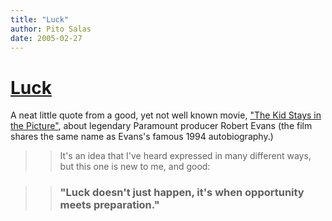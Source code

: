 ```yaml
---
title: "Luck"
author: Pito Salas
date: 2005-02-27
---
```

# [Luck](None)


A neat little quote from a good, yet not well known movie, ["The Kid Stays in
the Picture"](<http://www.imdb.com/title/tt0303353/>), about legendary
Paramount producer Robert Evans (the film shares the same name as Evans's
famous 1994 autobiography.)

>>

>> It's an idea that I've heard expressed in many different ways, but this one
is new to me, and good:

>>

>> ### "Luck doesn't just happen, it's when opportunity meets preparation."


